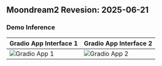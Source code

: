 ## **Moondream2  Revesion: 2025-06-21**

### **Demo Inference**

| Gradio App Interface 1 | Gradio App Interface 2 |
|------------------------|------------------------|
| ![Gradio App 1](https://cdn-uploads.huggingface.co/production/uploads/65bb837dbfb878f46c77de4c/IemqEns9l2ZIUzXcrJrsj.png) | ![Gradio App 2](https://cdn-uploads.huggingface.co/production/uploads/65bb837dbfb878f46c77de4c/gkDSMUndfxC0Ijr6AHF2t.png) |
